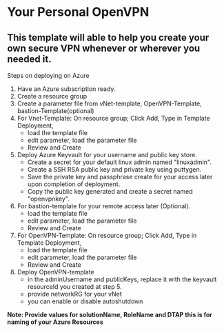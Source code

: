 # Your Personal OpenVPN

## This template will able to help you create your own secure VPN whenever or wherever you needed it.


Steps on deploying on Azure

1. Have an Azure subscription ready.
2. Create a resource group
3. Create a parameter file from vNet-template, OpenVPN-Template, bastion-Template(optional)
4. For Vnet-Template: On resource group; Click Add, Type in Template Deployment, 
    - load the template file
    - edit parameter, load the parameter file
    - Review and Create
5. Deploy Azure Keyvault for your username and public key store.
    - Create a secret for your default linux admin named "linuxadmin".
    - Create a SSH RSA public key and private key using puttygen.
    - Save the private key and passphrase create for your access later upon completion of deployment.
    - Copy the public key generated and create a secret named "openvpnkey".
6. For bastion-template for your remote access later (Optional).
    - load the template file
    - edit parameter, load the parameter file
    - Review and Create
7. For OpenVPN-Template: On resource group; Click Add, Type in Template Deployment, 
    - load the template file
    - edit parameter, load the parameter file
    - Review and Create
8. Deploy OpenVPN-template
    - in the adminUsername and publicKeys, replace it with the keyvault resourceId you created at step 5.
    - provide networkRG for your vNet
    - you can enable or disable autoshutdown
    
    
**Note: Provide values for solutionName, RoleName and DTAP this is for naming of your Azure Resources**
